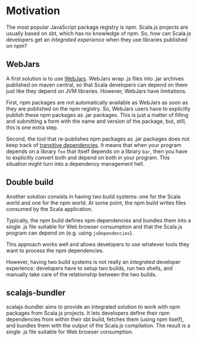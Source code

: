 # Motivation

The most popular JavaScript package registry is npm. Scala.js projects are usually based on sbt,
which has no knowledge of npm. So, how can Scala.js developers get an *integrated experience* when
they use libraries published on npm?

## WebJars

A first solution is to use [WebJars](http://www.webjars.org/). WebJars wrap .js files into .jar
archives published on maven central, so that Scala developers can depend on them just like
they depend on JVM libraries. However, WebJars have limitations.

First, npm packages are not automatically available as WebJars as soon as they are published on
the npm registry. So, WebJars users have to explicitly publish these npm packages as .jar packages.
This is just a matter of filling and submitting a form with the name and version of the package, 
but, still, this is one extra step.

Second, the tool that re-publishes npm packages as .jar packages does not keep track of
[transitive dependencies](https://github.com/webjars/webjars/issues/1186).
It means that when your program depends on a library `foo` that itself depends on a library `bar`,
then you have to explicitly convert both and depend on both in your program. This situation
might turn into a dependency management hell.

## Double build

Another solution consists in having two build systems: one for the Scala world and one for
the npm world. At some point, the npm build writes files consumed by the Scala application.

Typically, the npm build defines npm dependencies and bundles them into a single .js
file suitable for Web browser consumption and that the Scala.js program can depend
on (e.g. using `jsDependencies`).

This approach works well and allows developers to use whatever tools they want to process
the npm dependencies.

However, having two build systems is not really an _integrated_ developer experience:
developers have to setup two builds, run two shells, and manually take care of the
relationship between the two builds.

## scalajs-bundler

scalajs-bundler aims to provide an integrated solution to work with npm packages from
Scala.js projects. It lets developers define their npm dependencies from within their sbt build,
fetches them (using npm itself), and bundles them with the output of the Scala.js compilation.
The result is a single .js file suitable for Web browser consumption.
